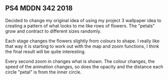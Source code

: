 ## PS4 MDDN 342 2018

Decided to change my original idea of using my project 3 wallpaper idea to creating a pattern of what looks to me like rows of flowers. The "petals" grow and contract to different sizes randomly. 

Each stage changes the flowers slightly from colours to shape. I really like that way it is starting to work out with the map and zoom functions, I think the final result will be quite interesting.

Every second zoom in changes what is shown. The colour changes, the speed of the animation changes, so does the opacity and the distance each circle "petal" is from the inner circle.

